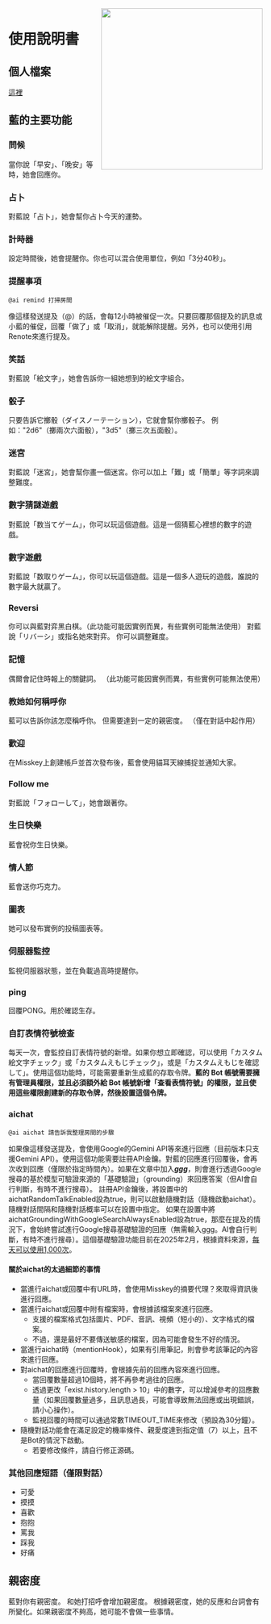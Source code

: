 <img src="https://github.com/syuilo/ai/blob/master/ai.png?raw=true" align="right" height="320px"/>

# 使用說明書

## 個人檔案
[這裡](https://xn--931a.moe/)

## 藍的主要功能
### 問候
當你說「早安」、「晚安」等時，她會回應你。

### 占卜
對藍說「占卜」，她會幫你占卜今天的運勢。

### 計時器
設定時間後，她會提醒你。你也可以混合使用單位，例如「3分40秒」。

### 提醒事項
```
@ai remind 打掃房間
```
像這樣發送提及（@）的話，會每12小時被催促一次。只要回覆那個提及的訊息或小藍的催促，回覆「做了」或「取消」，就能解除提醒。另外，也可以使用引用Renote來進行提及。

### 笑話
對藍說「絵文字」，她會告訴你一組她想到的絵文字組合。

### 骰子
只要告訴它擲骰（ダイスノーテーション），它就會幫你擲骰子。
例如："2d6"（擲兩次六面骰），"3d5"（擲三次五面骰）。

### 迷宮
對藍說「迷宮」，她會幫你畫一個迷宮。你可以加上「難」或「簡單」等字詞來調整難度。

### 數字猜謎遊戲
對藍說「数当てゲーム」，你可以玩這個遊戲。這是一個猜藍心裡想的數字的遊戲。

### 數字遊戲
對藍說「数取りゲーム」，你可以玩這個遊戲。這是一個多人遊玩的遊戲，誰說的數字最大就贏了。

### Reversi
你可以與藍對弈黑白棋。（此功能可能因實例而異，有些實例可能無法使用）
對藍說「リバーシ」或指名她來對弈。
你可以調整難度。

### 記憶
偶爾會記住時報上的關鍵詞。
（此功能可能因實例而異，有些實例可能無法使用）

### 教她如何稱呼你
藍可以告訴你該怎麼稱呼你。
但需要達到一定的親密度。
（僅在對話中起作用）

### 歡迎
在Misskey上創建帳戶並首次發布後，藍會使用貓耳天線捕捉並通知大家。

### Follow me
對藍說「フォローして」，她會跟著你。

### 生日快樂
藍會祝你生日快樂。

### 情人節
藍會送你巧克力。

### 圖表
她可以發布實例的投稿圖表等。

### 伺服器監控
監視伺服器狀態，並在負載過高時提醒你。

### ping
回覆PONG。用於確認生存。

### 自訂表情符號檢查
每天一次，會監控自訂表情符號的新增。如果你想立即確認，可以使用「カスタム絵文字チェック」或「カスタムえもじチェック」，或是「カスタムえもじを確認して」。使用這個功能時，可能需要重新生成藍的存取令牌。**藍的 Bot 帳號需要擁有管理員權限，並且必須額外給 Bot 帳號新增「查看表情符號」的權限，並且使用這些權限創建新的存取令牌，然後設置這個令牌。**

### aichat
```
@ai aichat 請告訴我整理房間的步驟
```
如果像這樣發送提及，會使用Google的Gemini API等來進行回應（目前版本只支援Gemini API）。使用這個功能需要註冊API金鑰。對藍的回應進行回覆後，會再次收到回應（僅限於指定時間內）。如果在文章中加入***ggg***，則會進行透過Google搜尋的基於模型可驗證來源的「基礎驗證」（grounding）來回應答案（但AI會自行判斷，有時不進行搜尋）。
註冊API金鑰後，將設置中的aichatRandomTalkEnabled設為true，則可以啟動隨機對話（隨機啟動aichat）。隨機對話間隔和隨機對話概率可以在設置中指定。
如果在設置中將aichatGroundingWithGoogleSearchAlwaysEnabled設為true，那麼在提及的情況下，會始終嘗試進行Google搜尋基礎驗證的回應（無需輸入ggg。AI會自行判斷，有時不進行搜尋）。這個基礎驗證功能目前在2025年2月，根據資料來源，[每天可以使用1,000次](https://ai.google.dev/gemini-api/docs/models/gemini-v2?hl=ja#search-tool)。

#### 關於aichat的太過細節的事情

* 當進行aichat或回覆中有URL時，會使用Misskey的摘要代理？來取得資訊後進行回應。
* 當進行aichat或回覆中附有檔案時，會根據該檔案來進行回應。
  * 支援的檔案格式包括圖片、PDF、音訊、視頻（短小的）、文字格式的檔案。 
  * 不過，還是最好不要傳送敏感的檔案，因為可能會發生不好的情況。 
* 當進行aichat時（mentionHook），如果有引用筆記，則會參考該筆記的內容來進行回應。
* 對aichat的回應進行回覆時，會根據先前的回應內容來進行回應。 
  * 當回覆數量超過10個時，將不再參考過往的回應。
  * 透過更改「exist.history.length > 10」中的數字，可以增減參考的回應數量（如果回覆數量過多，且訊息過長，可能會導致無法回應或出現錯誤，請小心操作）。
  * 監視回覆的時間可以通過常數TIMEOUT_TIME來修改（預設為30分鐘）。
* 隨機對話功能會在滿足設定的機率條件、親愛度達到指定值（7）以上，且不是Bot的情況下啟動。
  * 若要修改條件，請自行修正源碼。

### 其他回應短語（僅限對話）
* 可愛
* 摸摸
* 喜歡
* 抱抱
* 罵我
* 踩我
* 好痛

## 親密度
藍對你有親密度。
和她打招呼會增加親密度。
根據親密度，她的反應和台詞會有所變化。如果親密度不夠高，她可能不會做一些事情。
